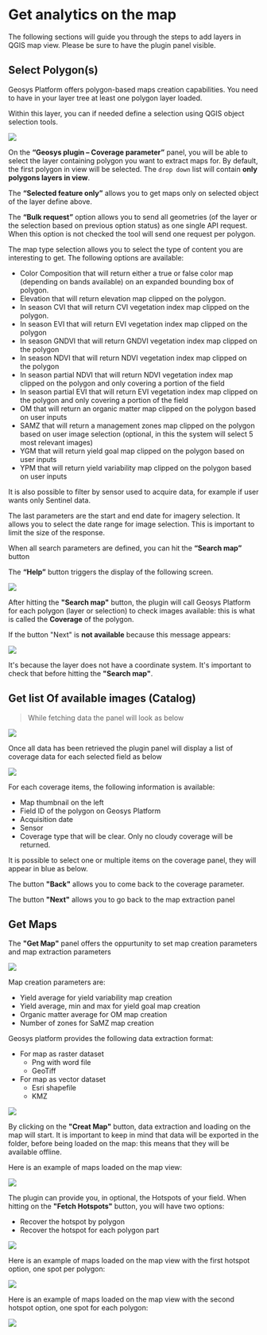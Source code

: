 # Get analytics on the map

The following sections will guide you through the steps to add layers in QGIS map view. Please be sure to have the plugin panel visible.

## Select Polygon(s)

Geosys Platform offers polygon-based maps creation capabilities. You need to have in your layer tree at least one polygon layer loaded.

Within this layer, you can if needed define a selection using QGIS object selection tools.

![](https://raw.githubusercontent.com/GEOSYS/qgis-plugin-doc/master/pictures/doc11.png)

On the <Strong>“Geosys plugin – Coverage parameter”</Strong> panel, you will be able to select the layer containing polygon you want to extract maps for. By default, the first polygon in view will be selected. The `drop down` list will contain <Strong>only polygons layers in view</Strong>.

The <Strong>“Selected feature only”</Strong> allows you to get maps only on selected object of the layer define above. 

The <Strong>“Bulk request”</Strong> option allows you to send all geometries (of the layer or the selection based on previous option status) as one single API request. When this option is not checked the tool will send one request per polygon. 

The map type selection allows you to select the type of content you are interesting to get. The following options are available: 

-	Color Composition that will return either a true or false color map (depending on bands available) on an expanded bounding box of polygon.
-	Elevation that will return elevation map clipped on the polygon.
-	In season CVI that will return CVI vegetation index map clipped on the polygon.
-	In season EVI that will return EVI vegetation index map clipped on the polygon
-	In season GNDVI that will return GNDVI vegetation index map clipped on the polygon 
-	In season NDVI that will return NDVI vegetation index map clipped on the polygon
-	In season partial NDVI that will return NDVI vegetation index map clipped on the polygon and only covering a portion of the field
-	In season partial EVI that will 
return EVI vegetation index map clipped on the polygon and only covering a portion of the field
-	OM that will return an organic matter map clipped on the polygon based on user inputs
-	SAMZ that will return a management zones map clipped on the polygon based on user image selection (optional, in this the system will select 5 most relevant images)
-	YGM that will return yield goal map clipped on the polygon based on user inputs
-	YPM that will return yield variability map clipped on the polygon based on user inputs

It is also possible to filter by sensor used to acquire data, for example if user wants only Sentinel data. 

The last parameters are the start and end date for imagery selection. It allows you to select the date range for image selection. This is important to limit the size of the response.

When all search parameters are defined, you can hit the <Strong>“Search map”</Strong> button

The <Strong>“Help”</Strong> button triggers the display of the following screen.

![](https://raw.githubusercontent.com/GEOSYS/qgis-plugin-doc/master/pictures/doc12.jpg)

After hitting the <Strong>"Search map"</Strong> button, the plugin will call Geosys Platform for each polygon (layer or selection) to check images available: this is what is called the <Strong>Coverage</Strong> of the polygon.

If the button <Stong>"Next"</Strong> is <Strong>not available</Strong> because this message appears:

![](https://raw.githubusercontent.com/GEOSYS/qgis-plugin-doc/master/pictures/doc13.png)

It's because the layer does not have a coordinate system. It's important to check that before hitting the <Strong>"Search map"</Strong>.

## Get list Of available images (Catalog)
>While fetching data the panel will look as below

![](https://raw.githubusercontent.com/GEOSYS/qgis-plugin-doc/master/pictures/doc14.png)

Once all data has been retrieved the plugin panel will display a list of coverage data for each selected field as below

![](https://raw.githubusercontent.com/GEOSYS/qgis-plugin-doc/master/pictures/doc15.png)

For each coverage items, the following information is available:
- Map thumbnail on the left
- Field ID of the polygon on Geosys Platform
- Acquisition date
- Sensor
- Coverage type that will be clear. Only no cloudy coverage will be returned.

It is possible to select one or multiple items on the coverage panel, they will appear in blue as below.

The button <Strong>"Back"</Strong> allows you to come back to the coverage parameter.

The button <Strong>"Next"</Strong> allows you to go back to the map extraction panel

## Get Maps

The <Strong>"Get Map"</Strong> panel offers the oppurtunity to set map creation parameters and map extraction parameters

![](https://raw.githubusercontent.com/GEOSYS/qgis-plugin-doc/master/pictures/doc16.png)

Map creation parameters are:
- Yield average for yield variability map creation
- Yield average, min and max for yield goal map creation
- Organic matter average for OM map creation
- Number of zones for SaMZ map creation

Geosys platform provides the following data extraction format:
- For map as raster dataset
   - Png with word file
   - GeoTiff
- For map as vector dataset
   - Esri shapefile
   - KMZ

![](https://raw.githubusercontent.com/GEOSYS/qgis-plugin-doc/master/pictures/doc17.png)

By clicking on the <Strong>"Creat Map"</Strong> button, data extraction and loading on the map will start. It is important to keep in mind that data will be exported in the folder, before being loaded on the map: this means that they will be available offline.

Here is an example of maps loaded on the map view:

![](https://raw.githubusercontent.com/GEOSYS/qgis-plugin-doc/master/pictures/doc18.png)

The plugin can provide you, in optional, the Hotspots of your field. When hitting on the <Strong>"Fetch Hotspots"</Strong> button, you will have two options:

- Recover the hotspot by polygon
- Recover the hotspot for each polygon part

![](https://raw.githubusercontent.com/GEOSYS/qgis-plugin-doc/master/pictures/doc19.png)

Here is an example of maps loaded on the map view with the first hotspot option, one spot per polygon:

![](https://raw.githubusercontent.com/GEOSYS/qgis-plugin-doc/master/pictures/doc20.png)

Here is an example of maps loaded on the map view with the second hotspot option, one spot for each polygon:

![](https://raw.githubusercontent.com/GEOSYS/qgis-plugin-doc/master/pictures/doc21.png)




